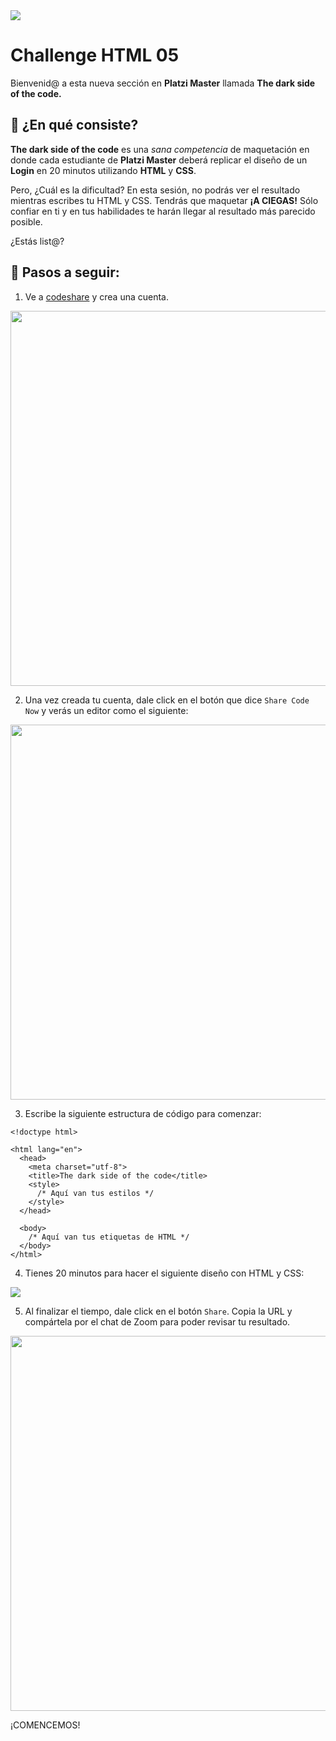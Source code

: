 <img src="https://i.imgur.com/wd7XrVV.png" />

# Challenge HTML 05

Bienvenid@ a esta nueva sección en **Platzi Master** llamada **The dark side of the code.**

## 🌈 ¿En qué consiste?

**The dark side of the code** es una *sana competencia* de maquetación en donde cada estudiante de **Platzi Master** deberá replicar el diseño de un **Login** en 20 minutos utilizando **HTML** y **CSS**.

Pero, ¿Cuál es la dificultad? En esta sesión, no podrás ver el resultado mientras escribes tu HTML y CSS. Tendrás que maquetar **¡A CIEGAS!** Sólo confiar en ti y en tus habilidades te harán llegar al resultado más parecido posible.

¿Estás list@?

## 🌈 Pasos a seguir:

1. Ve a [codeshare](https://codeshare.io/) y crea una cuenta.

<kbd>
  <img width="600" src="https://i.ibb.co/MZnb537/Screen-Shot-2020-06-11-at-9-41-02-PM.png" />
</kbd>

2. Una vez creada tu cuenta, dale click en el botón que dice `Share Code Now` y verás un editor como el siguiente:

<kbd>
  <img width="600" src="https://i.ibb.co/tYcrf11/Screen-Shot-2020-06-11-at-9-40-29-PM.png" />
</kbd>

3. Escribe la siguiente estructura de código para comenzar:

```
<!doctype html>

<html lang="en">
  <head>
    <meta charset="utf-8">
    <title>The dark side of the code</title>
    <style>
      /* Aquí van tus estilos */
    </style>
  </head>

  <body>
    /* Aquí van tus etiquetas de HTML */
  </body>
</html>
```

4. Tienes 20 minutos para hacer el siguiente diseño con HTML y CSS:

<kbd>
<img src="https://ibb.co/bPr1FTv" />
</kbd>

5. Al finalizar el tiempo, dale click en el botón `Share`. Copia la URL y compártela por el chat de Zoom para poder revisar tu resultado.

<kbd>
  <img width="600" src="https://i.ibb.co/LPzDjgB/Screen-Shot-2020-06-11-at-9-40-43-PM.png" />
</kbd>

¡COMENCEMOS!
